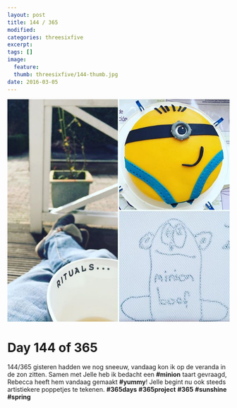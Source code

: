 ```yaml
---
layout: post
title: 144 / 365
modified:
categories: threesixfive
excerpt:
tags: []
image:
  feature: 
  thumb: threesixfive/144-thumb.jpg
date: 2016-03-05
---
```


![144](/images/threesixfive/144.jpg)

# Day 144 of 365

144/365 gisteren hadden we nog sneeuw, vandaag kon ik op de veranda in de zon zitten. Samen met Jelle heb ik bedacht een **\#minion** taart gevraagd, Rebecca heeft hem vandaag gemaakt **\#yummy**! Jelle begint nu ook steeds artistiekere poppetjes te tekenen. **\#365days** **\#365project** **\#365** **\#sunshine** **\#spring**
